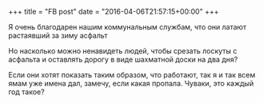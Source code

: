 +++
title = "FB post"
date = "2016-04-06T21:57:15+00:00"
+++

Я очень благодарен нашим коммунальным службам, что они латают растаявший за зиму асфальт

Но насколько можно ненавидеть людей, чтобы срезать лоскуты с асфальта и оставлять дорогу в виде шахматной доски на два дня? 

Если они хотят показать таким образом, что работают, так я и так всем ямам уже имена дал, замечу, если какая пропала. Чуваки, это каждый год такое?



